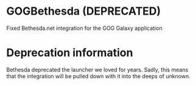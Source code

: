# GOGBethesda (DEPRECATED)
Fixed Bethesda.net integration for the GOG Galaxy application

# Deprecation information
Bethesda deprecated the launcher we loved for years.
Sadly, this means that the integration will be pulled down
with it into the deeps of unknown.
